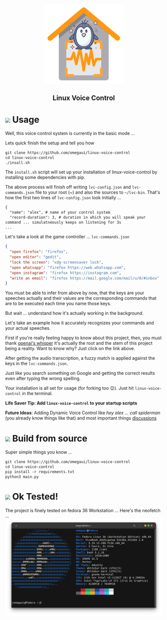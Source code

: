 
<div align="center">
    <img src="images/lvc-icon.png">
    <h2>Linux Voice Control</h2>
</div>

# ![](https://img.icons8.com/external-icongeek26-flat-icongeek26/32/000000/external-Sage-Leaves-recipes-and-ingredients-icongeek26-flat-icongeek26.png) Usage

Well, this voice control system is currently in the basic mode ...

Lets quick finish the setup and tell you how
```shell
git clone https://github.com/omegaui/linux-voice-control
cd linux-voice-control
./insall.sh
```

The `install.sh` script will set up your installation of linux-voice-control by installing some dependencies with pip.

The above process will finish off writing `lvc-config.json` and `lvc-commands.json` file to your root (~) and also the sources to `~/lvc-bin`.
That's how the first two lines of `lvc-config.json` look initially ...
```
{
  "name": "alex", # name of your control system
  "record-duration": 3, # duration in which you will speak your command ... simulatneously keeps on listening for 3s
...
```

Let's take a look at the game controller ... `lvc-commands.json`
```json
{
  "open firefox": "firefox",
  "open editor": "gedit",
  "lock the screen": "xdg-screensaver lock",
  "open whatsapp": "firefox https://web.whatsapp.com",
  "open instagram": "firefox https://instagram.com",
  "write an email": "firefox https://mail.google.com/mail/u/0/#inbox"
}
```

You must be able to infer from above by now, that the keys are your speeches actually and their values are the corresponding commands that are to be executed each time you name those keys.

But wait ... understand how it's actually working in the background.

Let's take an example how it accurately recognizes your commands and your actual speeches.

First if you're really feeling happy to know about this project, then, you must thank [openai's whisper](https://github.com/openai/whisper)
it's actually the root and the stem of this project being a reality.
Want to know why? Just click on the link above.

After getting the audio transcription, a fuzzy match is applied against the keys in the `lvc-commands.json`.

Just like you search something on Google and getting the correct results even after typing the wrong spelling.

Your installation is all set for usage (for forking too 😉).
Just hit `linux-voice-control` in the terminal.

**Life Saver Tip: Add `linux-voice-control` to your startup scripts** 

**Future Ideas**: Adding Dynamic Voice Control like _hey alex ... call spiderman_ (you already know things like that) and most important things [discussions]()

# ![](https://img.icons8.com/fluency/32/000000/sourcetree.png) Build from source

Super simple things you know ... 
```shell
git clone https://github.com/omegaui/linux-voice-control
cd linux-voice-control
pip install -r requirements.txt
python3 main.py
```

# ![](https://img.icons8.com/color/32/000000/approval--v1.png) Ok Tested!
The project is finely tested on fedora 36 Workstation ...
Here's the neofetch ...
![img.png](images/img.png)
